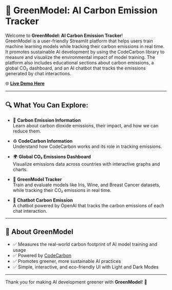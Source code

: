 # 🌿 GreenModel: AI Carbon Emission Tracker

Welcome to **GreenModel: AI Carbon Emission Tracker**!  
GreenModel is a user-friendly Streamlit platform that helps users train machine learning models while tracking their carbon emissions in real time.
It promotes sustainable AI development by using the CodeCarbon library to measure and visualize the environmental impact of model training.
The platform also includes educational sections about carbon emissions, a global CO₂ dashboard, and an AI chatbot that tracks the emissions generated by chat interactions.

🌐 **[Live Demo Here](https://greenmodel-8uxcmdlwyummjqxpwyt73r.streamlit.app/Green_Model)**

---

## 🔍 What You Can Explore:
    
- 📘 **Carbon Emission Information**  
  Learn about carbon dioxide emissions, their impact, and how we can reduce them.
            
- ♻️ **CodeCarbon Information**  
  Understand how CodeCarbon works and its role in tracking emissions.
            
- 🌍 **Global CO₂ Emissions Dashboard**  
  Visualize emissions data across countries with interactive graphs and charts.

- 🧠 **GreenModel Tracker**  
  Train and evaluate models like Iris, Wine, and Breast Cancer datasets, while tracking their CO₂ emissions in real time.            

- 🤖 **Chatbot Carbon Emission**  
  A chatbot powered by OpenAI that tracks the carbon emissions of each chat interaction.

---

## 🌟 About GreenModel

- ✅ Measures the real-world carbon footprint of AI model training and usage
- ✅ Powered by [CodeCarbon](https://mlco2.github.io/codecarbon/)
- ✅ Promotes greener, more sustainable AI practices
- ✅ Simple, interactive, and eco-friendly UI with Light and Dark Modes

---

Thank you for making AI development greener with **GreenModel**! 🌱
